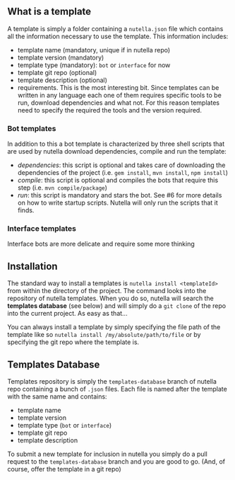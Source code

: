 ## What is a template
A template is simply a folder containing a `nutella.json` file which contains all the information necessary to use the template. This information includes:
- template name (mandatory, unique if in nutella repo)
- template version (mandatory)
- template type (mandatory): `bot` or `interface` for now
- template git repo (optional)
- template description (optional)
- requirements. This is the most interesting bit. Since templates can be written in any language each one of them requires specific tools to be run, download dependencies and what not. For this reason templates need to specify the required the tools and the version required. 

### Bot templates
In addition to this a bot template is characterized by three shell scripts that are used by nutella download dependencies, compile and run the template:
- _dependencies_: this script is optional and takes care of downloading the dependencies of the project (i.e. `gem install`, `mvn install`, `npm install`)
- _compile_: this script is optional and compiles the bots that require this step (i.e. `mvn compile/package`)
- _run_: this script is mandatory and stars the bot. See #6 for more details on how to write startup scripts.
Nutella will only run the scripts that it finds.

### Interface templates
Interface bots are more delicate and require some more thinking

## Installation
The standard way to install a templates is `nutella install <templateId>` from within the directory of the project. The command looks into the repository of nutella templates. When you do so, nutella will search the **templates database** (see below) and will simply do a `git clone` of the repo into the current project. As easy as that... 

You can always install a template by simply specifying the file path of the template like so `nutella install /my/absolute/path/to/file` or by specifying the git repo where the template is.

## Templates Database
Templates repository is simply the `templates-database` branch of nutella repo containing a bunch of `.json` files. Each file is named after the template with the same name and contains:
- template name
- template version
- template type (`bot` or `interface`)
- template git repo
- template description

To submit a new template for inclusion in nutella you simply do a pull request to the `templates-database` branch and you are good to go. (And, of course, offer the template in a git repo)
